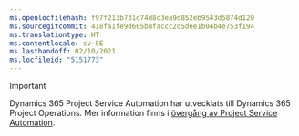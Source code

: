 ```yaml
---
ms.openlocfilehash: f97f213b731d74d8c3ea9d852eb9543d5874d120
ms.sourcegitcommit: 418fa1fe9d605b8faccc2d5dee1b04b4e753f194
ms.translationtype: HT
ms.contentlocale: sv-SE
ms.lasthandoff: 02/10/2021
ms.locfileid: "5151773"
---
```

> [!IMPORTANT]
> Dynamics 365 Project Service Automation har utvecklats till Dynamics 365 Project Operations. Mer information finns i [övergång av Project Service Automation](https://dynamics.microsoft.com/en-us/project-service-automation/overview/).
